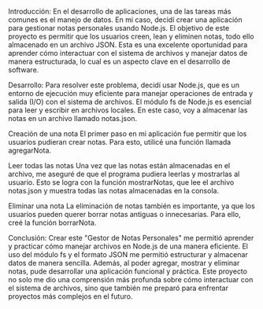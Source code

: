 Introducción:
En el desarrollo de aplicaciones, una de las tareas más comunes es el manejo de datos. En mi caso, decidí crear una aplicación para gestionar notas personales usando Node.js. El objetivo de este proyecto es permitir que los usuarios creen, lean y eliminen notas, todo ello almacenado en un archivo JSON. Esta es una excelente oportunidad para aprender cómo interactuar con el sistema de archivos y manejar datos de manera estructurada, lo cual es un aspecto clave en el desarrollo de software.



Desarrollo:
Para resolver este problema, decidí usar Node.js, que es un entorno de ejecución muy eficiente para manejar operaciones de entrada y salida (I/O) con el sistema de archivos. El módulo fs de Node.js es esencial para leer y escribir en archivos locales. En este caso, voy a almacenar las notas en un archivo llamado notas.json.

Creación de una nota
El primer paso en mi aplicación fue permitir que los usuarios pudieran crear notas. Para esto, utilicé una función llamada agregarNota.

Leer todas las notas
Una vez que las notas están almacenadas en el archivo, me aseguré de que el programa pudiera leerlas y mostrarlas al usuario. Esto se logra con la función mostrarNotas, que lee el archivo notas.json y muestra todas las notas almacenadas en la consola.

Eliminar una nota
La eliminación de notas también es importante, ya que los usuarios pueden querer borrar notas antiguas o innecesarias. Para ello, creé la función borrarNota. 



Conclusión:
Crear este "Gestor de Notas Personales" me permitió aprender y practicar cómo manejar archivos en Node.js de una manera eficiente. El uso del módulo fs y el formato JSON me permitió estructurar y almacenar datos de manera sencilla. Además, al poder agregar, mostrar y eliminar notas, pude desarrollar una aplicación funcional y práctica. Este proyecto no solo me dio una comprensión más profunda sobre cómo interactuar con el sistema de archivos, sino que también me preparó para enfrentar proyectos más complejos en el futuro.

